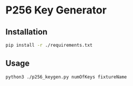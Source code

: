 # P256 Key Generator
## Installation
```bash
pip install -r ./requirements.txt
```

## Usage

```bash
python3 ./p256_keygen.py numOfKeys fixtureName
```
